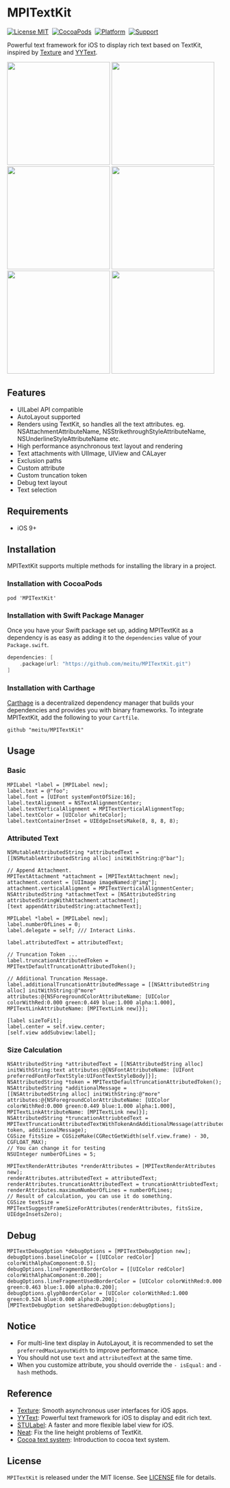 # MPITextKit

[![License MIT](https://img.shields.io/badge/license-MIT-green.svg?style=flat)](https://raw.githubusercontent.com/MPITextKit/master/LICENSE)&nbsp;
[![CocoaPods](https://img.shields.io/cocoapods/v/MPITextKit.svg?style=flat)](http://cocoapods.org/pods/MPITextKit)&nbsp;
[![Platform](https://img.shields.io/cocoapods/p/MPITextKit.svg?style=flat)](http://cocoadocs.org/docsets/MPITextKit)&nbsp;
[![Support](https://img.shields.io/badge/support-iOS%209%2B%20-blue.svg?style=flat)](https://www.apple.com/nl/ios/)&nbsp;

Powerful text framework for iOS to display rich text based on TextKit, inspired by [Texture](https://github.com/texturegroup/texture) and [YYText](https://github.com/ibireme/YYText).

<p align="left">
    <img src="./Example/Screenshots/screenshot_list.png" width="240">
    <img src="./Example/Screenshots/screenshot_text_attributes.png" width="240">
    <img src="./Example/Screenshots/screenshot_text_attachment.png" width="240">
    <img src="./Example/Screenshots/screenshot_text_truncating.png" width="240">
    <img src="./Example/Screenshots/screenshot_exclusion_paths.png" width="240">
    <img src="./Example/Screenshots/screenshot_text_selection.png" width="240">
</p>

## Features

- UILabel API compatible
- AutoLayout supported
- Renders using TextKit, so handles all the text attributes. eg. NSAttachmentAttributeName, NSStrikethroughStyleAttributeName, NSUnderlineStyleAttributeName etc.
- High performance asynchronous text layout and rendering
- Text attachments with UIImage, UIView and CALayer
- Exclusion paths 
- Custom attribute 
- Custom truncation token 
- Debug text layout 
- Text selection 

## Requirements

- iOS 9+

## Installation

MPITextKit supports multiple methods for installing the library in a project.


### Installation with CocoaPods

```
pod 'MPITextKit'
```

### Installation with Swift Package Manager

Once you have your Swift package set up, adding MPITextKit as a dependency is as easy as adding it to the `dependencies` value of your `Package.swift`.

```swift
dependencies: [
    .package(url: "https://github.com/meitu/MPITextKit.git")
]
```

### Installation with Carthage

[Carthage](https://github.com/Carthage/Carthage) is a decentralized dependency manager that builds your dependencies and provides you with binary frameworks. To integrate MPITextKit, add the following to your `Cartfile`.

```ogdl
github "meitu/MPITextKit"
```

## Usage

### Basic

```objc
MPILabel *label = [MPILabel new];
label.text = @"foo";
label.font = [UIFont systemFontOfSize:16];
label.textAlignment = NSTextAlignmentCenter;
label.textVerticalAlignment = MPITextVerticalAlignmentTop;
label.textColor = [UIColor whiteColor];
label.textContainerInset = UIEdgeInsetsMake(8, 8, 8, 8);
```

### Attributed Text

```objc
NSMutableAttributedString *attributedText = [[NSMutableAttributedString alloc] initWithString:@"bar"];
    
// Append Attachment.
MPITextAttachment *attachment = [MPITextAttachment new];
attachment.content = [UIImage imageNamed:@"img"];
attachment.verticalAligment = MPITextVerticalAlignmentCenter;
NSAttributedString *attachmetText = [NSAttributedString attributedStringWithAttachment:attachment];
[text appendAttributedString:attachmetText];
    
MPILabel *label = [MPILabel new];
label.numberOfLines = 0;
label.delegate = self; /// Interact Links.

label.attributedText = attributedText;

// Truncation Token ...
label.truncationAttributedToken = MPITextDefaultTruncationAttributedToken(); 

// Additional Truncation Message.
label.additionalTruncationAttributedMessage = [[NSAttributedString alloc] initWithString:@"more" attributes:@{NSForegroundColorAttributeName: [UIColor colorWithRed:0.000 green:0.449 blue:1.000 alpha:1.000], MPITextLinkAttributeName: [MPITextLink new]}];

[label sizeToFit];
label.center = self.view.center;
[self.view addSubview:label];
```

### Size Calculation

```objc
NSAttributedString *attributedText = [[NSAttributedString alloc] initWithString:text attributes:@{NSFontAttributeName: [UIFont preferredFontForTextStyle:UIFontTextStyleBody]}];
NSAttributedString *token = MPITextDefaultTruncationAttributedToken();
NSAttributedString *additionalMessage =
[[NSAttributedString alloc] initWithString:@"more" attributes:@{NSForegroundColorAttributeName: [UIColor colorWithRed:0.000 green:0.449 blue:1.000 alpha:1.000], MPITextLinkAttributeName: [MPITextLink new]}];
NSAttributedString *truncationAttriubtedText = MPITextTruncationAttributedTextWithTokenAndAdditionalMessage(attributedText, token, additionalMessage);
CGSize fitsSize = CGSizeMake(CGRectGetWidth(self.view.frame) - 30, CGFLOAT_MAX);
// You can change it for testing
NSUInteger numberOfLines = 5;
    
MPITextRenderAttributes *renderAttributes = [MPITextRenderAttributes new];
renderAttributes.attributedText = attributedText;
renderAttributes.truncationAttributedText = truncationAttriubtedText;
renderAttributes.maximumNumberOfLines = numberOfLines;
// Result of calculation, you can use it do something.
CGSize textSize = MPITextSuggestFrameSizeForAttributes(renderAttributes, fitsSize, UIEdgeInsetsZero);
```

## Debug

```objc
MPITextDebugOption *debugOptions = [MPITextDebugOption new];
debugOptions.baselineColor = [[UIColor redColor] colorWithAlphaComponent:0.5];
debugOptions.lineFragmentBorderColor = [[UIColor redColor] colorWithAlphaComponent:0.200];
debugOptions.lineFragmentUsedBorderColor = [UIColor colorWithRed:0.000 green:0.463 blue:1.000 alpha:0.200];
debugOptions.glyphBorderColor = [UIColor colorWithRed:1.000 green:0.524 blue:0.000 alpha:0.200];
[MPITextDebugOption setSharedDebugOption:debugOptions];
```

## Notice

- For multi-line text display in AutoLayout, it is recommended to set the `preferredMaxLayoutWidth` to improve performance.
- You should not use `text` and `attributedText` at the same time.
- When you customize attribute, you should override the  `- isEqual:` and  `- hash` methods.

## Reference

- [Texture](https://github.com/texturegroup/texture): Smooth asynchronous user interfaces for iOS apps.
- [YYText](https://github.com/ibireme/YYText): Powerful text framework for iOS to display and edit rich text.
- [STULabel](https://github.com/stephan-tolksdorf/STULabel): A faster and more flexible label view for iOS.
- [Neat](https://github.com/leavez/Neat): Fix the line height problems of TextKit.
- [Cocoa text system](https://juejin.im/post/5cceef41e51d4514df42072b): Introduction to cocoa text system.

## License

`MPITextKit` is released under the MIT license. See [LICENSE](./LICENSE) file for details.








